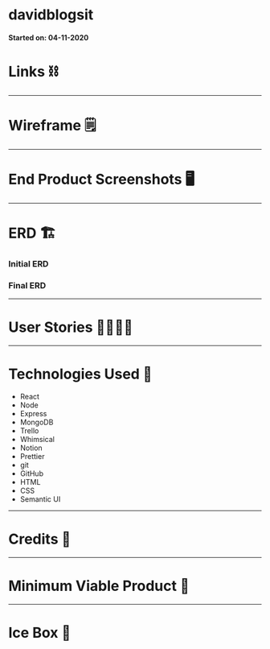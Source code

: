 # davidblogsit
#### Started on: 04-11-2020



# Links ⛓



---

# Wireframe 🗒



---

# End Product Screenshots 🖥



---

# ERD 🏗

### Initial ERD



### Final ERD



---

# User Stories 👩‍💻👨‍💻



---

# Technologies Used 💾

- React
- Node
- Express
- MongoDB
- Trello
- Whimsical
- Notion
- Prettier
- git
- GitHub
- HTML
- CSS
- Semantic UI

---

# Credits 🙌


---

# Minimum Viable Product 🎯



---

# Ice Box 🧊

